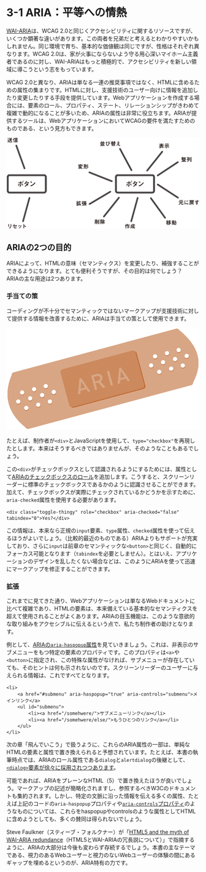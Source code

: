 # 3-1 ARIA：平等への情熱

[WAI-ARIA](http://www.w3.org/WAI/intro/aria)は、WCAG 2.0と同じくアクセシビリティに関するリソースですが、いくつか顕著な違いがあります。この両者を兄弟だと考えるとわかりやすいかもしれません。同じ環境で育ち、基本的な価値観は同じですが、性格はそれぞれ異なります。WCAG 2.0は、家が火事にならないよう守る用心深いマイホーム主義者であるのに対し、WAI-ARIAはもっと積極的で、アクセシビリティを新しい領域に導こうという志をもっています。

WCAG 2.0と異なり、ARIAは単なる一連の推奨事項ではなく、HTMLに含めるための属性の集まりです。HTMLに対し、支援技術のユーザー向けに情報を追加したり変更したりする手段を提供しています。Webアプリケーションを作成する場合には、要素のロール、プロパティ、ステート、リレーションシップがきわめて複雑で動的になることが多いため、ARIAの属性は非常に役立ちます。ARIAが提供するツールは、WebアプリケーションにおいてWCAGの要件を満たすためのものである、という見方もできます。

![図: 2つのボタン。JavaScriptを使用しない場合のボタンの用途は送信とリセットのみだが、JavaScriptが組み合わさるとその用途は多種多様に広がる](../img/3-1_01.png)

## ARIAの2つの目的

ARIAによって、HTMLの意味（セマンティクス）を変更したり、補強することができるようになります。とても便利そうですが、その目的は何でしょう？　ARIAの主な用途は2つあります。

### 手当ての策

コーディングが不十分でセマンティックではないマークアップが支援技術に対して提供する情報を改善するために、ARIAは手当ての策として使用できます。

![図: 傷テープ（バンドエイド）のブランドとしてのARIA（傷テープの表面に“ARIA”と書かれている）](../img/3-1_02.png)

たとえば、制作者が`<div>`とJavaScriptを使用して、`type="checkbox"`を再現したとします。本来はそうするべきではありませんが、そのようなこともあるでしょう。

この`<div>`がチェックボックスとして認識されるようにするためには、属性として[ARIAのチェックボックスのロール](https://developer.mozilla.org/en-US/docs/Web/Accessibility/ARIA/ARIA_Techniques/Using_the_checkbox_role)を追加します。こうすると、スクリーンリーダーに標準のチェックボックスであるかのように認識させることができます。加えて、チェックボックスが実際にチェックされているかどうかを示すために、`aria-checked`属性を使用する必要があります。

```
<div class="toggle-thingy" role="checkbox" aria-checked="false" tabindex="0">Yes?</div>
```

この情報は、本来なら正規の`input`要素、`type`属性、`checked`属性を使って伝えるほうがよいでしょう。（比較的最近のものである）ARIAよりもサポートが充実しており、さらに`input`は前章のセマンティックな`<button>`と同じく、自動的にフォーカス可能となります（`tabindex`を必要としません）。とはいえ、アプリケーションのデザインを乱したくない場合などは、このようにARIAを使って迅速にマークアップを修正することができます。

### 拡張

これまでに見てきた通り、Webアプリケーションは単なるWebドキュメントに比べて複雑であり、HTMLの要素は、本来備えている基本的なセマンティクスを超えて使用されることがよくあります。ARIAの目玉機能は、このような意欲的な取り組みをアクセシブルに伝えるという点で、私たち制作者の助けとなります。

例として、[ARIAの`aria-haspopup`属性](http://www.w3.org/TR/wai-aria/states_and_properties#aria-haspopup)を見ていきましょう。これは、非表示のサブメニューをもつ特定の要素のプロパティです。このプロパティは`<a>`や`<button>`に指定され、この特殊な属性がなければ、サブメニューが存在していても、そのヒントは何も示されないのです。スクリーンリーダーのユーザーに与えられる情報は、これですべてとなります。

```
<li>
	<a href="#submenu" aria-haspopup="true" aria-controls="submenu">メインリンク</a>
	<ul id="submenu">
		<li><a href="/somehwere/">サブメニューリンク</a></li>
		<li><a href="/somehwere/else/">もうひとつのリンク</a></li>
	</ul>
</li>
```

次の章「飛んでいこう」で扱うように、これらのARIA属性の一部は、単純なHTMLの要素と属性で置き換えられると予想されています。たとえば、本書の執筆時点では、ARIAのロール属性である`dialog`と`alertdialog`の後継として、[`<dialog>`要素が徐々に採用されつつあります](https://twitter.com/stevefaulkner/status/413263499863658496)。

可能であれば、ARIAをプレーンなHTML（5）で置き換えたほうが良いでしょう。マークアップの記述が簡略化されますし、参照するべきW3Cのドキュメントも集約されます。しかし、特定の文脈に沿った情報を伝える多くの属性、たとえば上記のコードの`aria-haspopup`プロパティや[`aria-controls`プロパティ](http://msdn.microsoft.com/en-us/library/ie/cc848872%28v=vs.85%29.aspx)のようなものについては、これらをhaspopupやcontrolsのような属性としてHTMLに含めようとしても、多くの賛同は得られないでしょう。

Steve Faulkner（スティーブ・フォルクナー）が「[HTML5 and the myth of WAI-ARIA redundance](http://blog.paciellogroup.com/2010/04/html5-and-the-myth-of-wai-aria-redundance/)（HTML5とWAI-ARIAの冗長説について）」で指摘するように、ARIAの大部分は今後も変わらず存続するでしょう。本書の主なテーマである、視力のあるWebユーザーと視力のないWebユーザーの体験の間にあるギャップを埋めるというのが、ARIA特有の力です。
